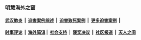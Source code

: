 
### 明慧海外之窗

####  [武汉肺炎](indexes/365.md?t=03300300) &nbsp;|&nbsp;  [迫害案例综述](indexes/328.md?t=03300300) &nbsp;|&nbsp; [迫害致死案例](indexes/277.md?t=03300300)  &nbsp;|&nbsp; [更多迫害案例](indexes/81.md?t=03300300)  &nbsp;|&nbsp; 
####  [时事评论](indexes/19.md?t=03300300) &nbsp;|&nbsp; [海外简讯](indexes/245.md?t=03300300)&nbsp;|&nbsp;  [社会支持](indexes/140.md?t=03300300) &nbsp;|&nbsp; [褒奖决议](indexes/282.md?t=03300300) &nbsp;|&nbsp; [社区报道](indexes/91.md?t=03300300)  &nbsp;|&nbsp; [天人之间](indexes/78.md?t=03300300) 

